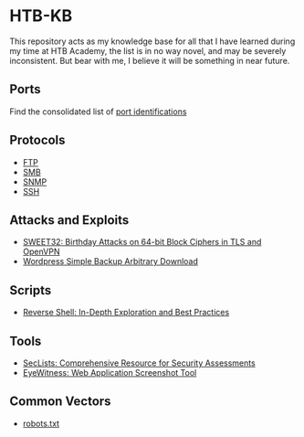 # HTB-KB

This repository acts as my knowledge base for all that I have learned during my time at HTB Academy, the list is in no way novel, and may be severely inconsistent. But bear with me, I believe it will be something in near future.

## Ports

Find the consolidated list of [port identifications](ports.md)

## Protocols

* [FTP](protocols/ftp.md)
* [SMB](protocols/smb.md)
* [SNMP](protocols/snmp.md)
* [SSH](protocols/ssh.md)

## Attacks and Exploits

* [SWEET32: Birthday Attacks on 64-bit Block Ciphers in TLS and OpenVPN](exploits/sweet32.md)
* [Wordpress Simple Backup Arbitrary Download](exploits/simple-backup.md)

## Scripts

* [Reverse Shell: In-Depth Exploration and Best Practices](scripts/reverse-shell.md)

## Tools

* [SecLists: Comprehensive Resource for Security Assessments](tools/sec-lists.md)
* [EyeWitness: Web Application Screenshot Tool](tools/eye-witness.md)

## Common Vectors

* [robots.txt](common-vectors/robots.md)
